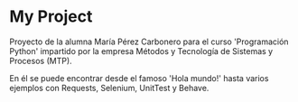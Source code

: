 # My Project

Proyecto de la alumna María Pérez Carbonero para el curso 'Programación Python' impartido por la empresa Métodos y Tecnología de Sistemas y Procesos (MTP).

En él se puede encontrar desde el famoso 'Hola mundo!' hasta varios ejemplos con Requests, Selenium, UnitTest y Behave.